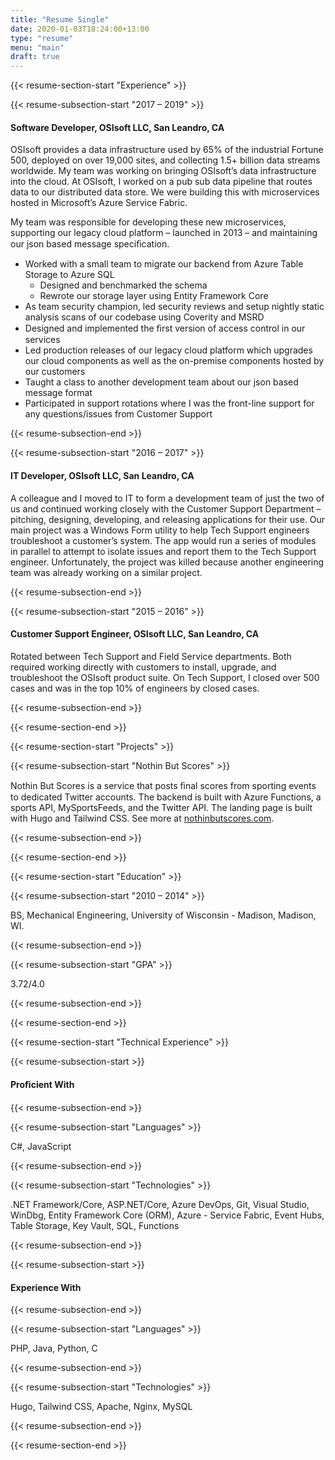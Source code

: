 ```yaml
---
title: "Resume Single"
date: 2020-01-03T18:24:00+13:00
type: "resume"
menu: "main"
draft: true
---
```


<!-- need new lines between shortcodes or it can add extra p tags https://discourse.gohugo.io/t/solved-empty-p-before-and-after-plain-html-in-markdown-files/5559/2 -->

{{< resume-section-start "Experience" >}}

{{< resume-subsection-start "2017 – 2019" >}}

#### Software Developer, OSIsoft LLC, San Leandro, CA

OSIsoft provides a data infrastructure used by 65% of the industrial Fortune 500, deployed on over 19,000 sites, and collecting 1.5+ billion data streams worldwide. My team was working on bringing OSIsoft’s data infrastructure into the cloud. At OSIsoft, I worked on a pub sub data pipeline that routes data to our distributed data store. We were building this with microservices hosted in Microsoft’s Azure Service Fabric. 

My team was responsible for developing these new microservices, supporting our legacy cloud platform – launched in 2013 – and maintaining our json based message speciﬁcation. 
- Worked with a small team to migrate our backend from Azure Table Storage to Azure SQL
  - Designed and benchmarked the schema 
  - Rewrote our storage layer using Entity Framework Core 
- As team security champion, led security reviews and setup nightly static analysis scans of our codebase using Coverity and MSRD 
- Designed and implemented the ﬁrst version of access control in our services 
- Led production releases of our legacy cloud platform which upgrades our cloud components as well as the on-premise components hosted by our customers 
- Taught a class to another development team about our json based message format 
- Participated in support rotations where I was the front-line support for any questions/issues from Customer Support 

{{< resume-subsection-end >}}


{{< resume-subsection-start "2016 – 2017" >}}

#### IT Developer, OSIsoft LLC, San Leandro, CA

A colleague and I moved to IT to form a development team of just the two of us and continued working closely with the Customer Support Department – pitching, designing, developing, and releasing applications for their use. Our main project was a Windows Form utility to help Tech Support engineers troubleshoot a customer’s system. The app would run a series of modules in parallel to attempt to isolate issues and report them to the Tech Support engineer. Unfortunately, the project was killed because another engineering team was already working on a similar project. 

{{< resume-subsection-end >}}


{{< resume-subsection-start "2015 – 2016" >}}

#### Customer Support Engineer, OSIsoft LLC, San Leandro, CA

Rotated between Tech Support and Field Service departments. Both required working directly with customers to install, upgrade, and troubleshoot the OSIsoft product suite. On Tech Support, I closed over 500 cases and was in the top 10% of engineers by closed cases. 

{{< resume-subsection-end >}}

{{< resume-section-end >}}


{{< resume-section-start "Projects" >}}

{{< resume-subsection-start "Nothin But Scores" >}}

Nothin But Scores is a service that posts ﬁnal scores from sporting events to dedicated Twitter accounts. The backend is built with Azure Functions, a sports API, MySportsFeeds, and the Twitter API. The landing page is built with Hugo and Tailwind CSS. See more at [nothinbutscores.com](https://nothinbutscores.com).

{{< resume-subsection-end >}}

{{< resume-section-end >}}


{{< resume-section-start "Education" >}}

{{< resume-subsection-start "2010 – 2014" >}}

BS, Mechanical Engineering, University of Wisconsin - Madison, Madison, WI.

{{< resume-subsection-end >}}

{{< resume-subsection-start "GPA" >}}

3.72/4.0

{{< resume-subsection-end >}}

{{< resume-section-end >}}


{{< resume-section-start "Technical Experience" >}}

{{< resume-subsection-start >}}

#### Proﬁcient With 

{{< resume-subsection-end >}}

{{< resume-subsection-start "Languages" >}}

C#, JavaScript

{{< resume-subsection-end >}}

{{< resume-subsection-start "Technologies" >}}

.NET Framework/Core, ASP.NET/Core, Azure DevOps, Git, Visual Studio, WinDbg, Entity Framework Core (ORM), Azure - Service Fabric, Event Hubs, Table Storage, Key Vault, SQL, Functions

{{< resume-subsection-end >}}


{{< resume-subsection-start >}}

#### Experience With 

{{< resume-subsection-end >}}

{{< resume-subsection-start "Languages" >}}

PHP, Java, Python, C

{{< resume-subsection-end >}}

{{< resume-subsection-start "Technologies" >}}

Hugo, Tailwind CSS, Apache, Nginx, MySQL

{{< resume-subsection-end >}}

{{< resume-section-end >}}